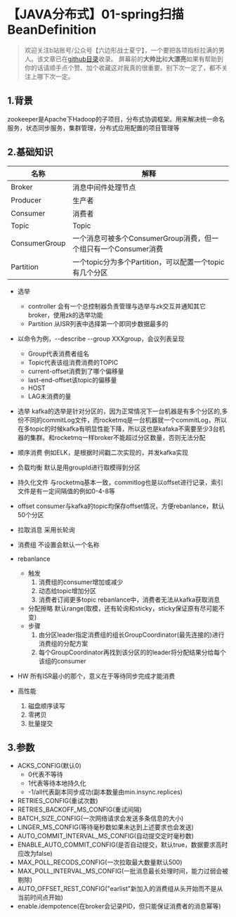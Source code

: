 # 【JAVA分布式】01-spring扫描BeanDefinition
> 欢迎关注b站账号/公众号【六边形战士夏宁】，一个要把各项指标拉满的男人。该文章已在[github目录](https://github.com/edanlx/SealBook/blob/master/catalogue/wechat.md)收录。
屏幕前的**大帅比**和**大漂亮**如果有帮助到你的话请顺手点个赞、加个收藏这对我真的很重要。别下次一定了，都不关注上哪下次一定。

## 1.背景
zookeeper是Apache下Hadoop的子项目，分布式协调框架。用来解决统一命名服务，状态同步服务，集群管理，分布式应用配置的项目管理等

## 2.基础知识
|名称|解释|
|--|--|
|Broker|消息中间件处理节点|
|Producer|生产者|
|Consumer|消费者|
|Topic|Topic|
|ConsumerGroup|一个消息可被多个ConsumerGroup消费，但一个组只有一个Consumer消费|
|Partition|一个topic分为多个Partition，可以配置一个topic有几个分区|

- 选举
    - controller
    会有一个总控制器负责管理与选举与zk交互并通知其它broker，使用zk的选举功能
    - Partition
    从ISR列表中选择第一个即同步数据最多的
- 以命令为例，--describe --group XXXgroup，会议列表呈现
    - Group代表消费者组名
    - Topic代表该组消费消费的TOPIC
    - current-offset消费到了哪个偏移量
    - last-end-offset该topic的偏移量
    - HOST
    - LAG未消费的量
- 选举
kafka的选举是针对分区的，因为正常情况下一台机器是有多个分区的,多份不同的commitLog文件，而rocketmq是一台机器就一个commitLog，所以在多topic的时候kafka有明显性能下降，所以这也是kafaka不需要至少3台机器的集群。和rocketmq一样broker不能超过分区数量，否则无法分配
- 顺序消费
例如ELK，是根据时间戳二次实现的，并发kafka实现
- 负载均衡
默认是用groupId进行取模得到分区
- 持久化文件
与rocketmq基本一致，commitlog也是以offset进行记录，索引文件是有一定间隔值的例如0-4-8等
- offset
consumer与kafka的topic均保存offset情况，方便rebanlance，默认50个分区
- 拉取消息
采用长轮询
- 消费组
不设置会默认一个名称

- rebanlance
    - 触发
        1. 消费组的consumer增加或减少
        2. 动态给topic增加分区
        3. 消费者订阅更多topic
rebanlance中，消费者无法从kafka获取消息
    - 分配擦略
    默认range(取模，还有轮询和sticky，sticky保证原有尽可能不变)
    - 步骤
        1. 由分区leader指定消费组的组长GroupCoordinator(最先连接的)进行消费组的分配方案
        2. 每个GroupCoordinator再找到该分区的的leader将分配结果分给每个该组的consumer
- HW
    所有ISR最小的那个，意义在于等待同步完成才能消费
- 高性能
    1. 磁盘顺序读写
    2. 零拷贝
    3. 批量提交
## 3.参数
- ACKS_CONFIG(默认0)
    * 0代表不等待
    * 1代表等待本地持久化
    * -1/all代表副本同步成功(副本数量由min.insync.replices)
- RETRIES_CONFIG(重试次数)
- RETRIES_BACKOFF_MS_CONFIG(重试间隔)
- BATCH_SIZE_CONFIG(一次网络请求会发送多条信息的大小)
- LINGER_MS_CONFIG(等待毫秒数如果未达到上述要求也会发送)
- AUTO_COMMIT_INTERVAL_MS_CONFIG(自动提交定时毫秒数)
- ENABLE_AUTO_COMMIT_CONFIG(是否自动提交，默认true，数据要求高时应改为false)
- MAX_POLL_RECODS_CONFIG(一次拉取最大数量默认500)
- MAX_POLL_INTERVAL_MS_CONFIG(一批消息最长处理时间，能力过弱会被剔除)
- AUTO_OFFSET_REST_CONFIG("earlist"新加入的消费组从头开始而不是从当前时间点开始)
- enable.idempotence(在broker会记录PID，但只能保证消费者的消息幂等)

